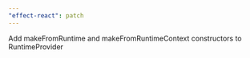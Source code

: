 ```yaml
---
"effect-react": patch
---
```


Add makeFromRuntime and makeFromRuntimeContext constructors to RuntimeProvider
